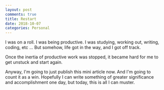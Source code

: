```yaml
---
layout: post
comments: true
title: Restart
date: 2018-10-07
categories: Personal
---
```


I was on a roll. I was being productive. I was studying, working out, writing, coding, etc ... But somehow, life got in the way, and I got off track.

Once the inertia of productive work was stopped, it became hard for me to get unstuck and start again.

Anyway, I'm going to just publish this mini article now. And I'm going to count it as a win. Hopefully I can write something of greater significance and accomplishment one day, but today, this is all I can muster.
